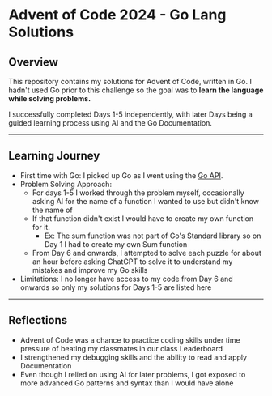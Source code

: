 # Advent of Code 2024 - Go Lang Solutions
## Overview
This repository contains my solutions for Advent of Code, written in Go.
I hadn't used Go prior to this challenge so the goal was to **learn the language while solving problems.**

I successfully completed Days 1-5 independently, with later Days being a guided learning process using AI and the Go Documentation.
***
## Learning Journey
- First time with Go: I picked up Go as I went using the [Go API](https://pkg.go.dev/std).
- Problem Solving Approach:
  - For days 1-5 I worked through the problem myself, occasionally asking AI for the name of a function I wanted to use but didn't know the name of
  - If that function didn't exist I would have to create my own function for it.
    - Ex: The sum function was not part of Go's Standard library so on Day 1 I had to create my own Sum function
  - From Day 6 and onwards, I attempted to solve each puzzle for about an hour before asking ChatGPT to solve it to understand my mistakes and improve my Go skills
- Limitations: I no longer have access to my code from Day 6 and onwards so only my solutions for Days 1-5 are listed here
***
## Reflections
- Advent of Code was a chance to practice coding skills under time pressure of beating my classmates in our class Leaderboard
- I strengthened my debugging skills and the ability to read and apply Documentation
- Even though I relied on using AI for later problems, I got exposed to more advanced Go patterns and syntax than I would have alone
